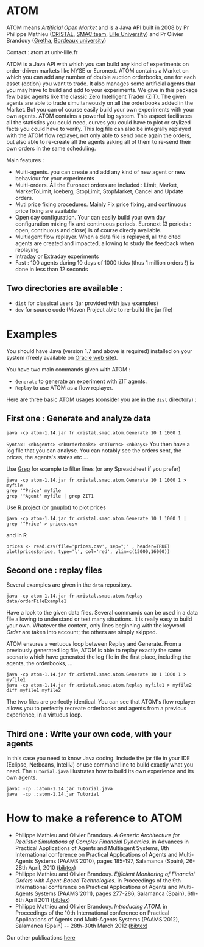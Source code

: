 # ATOM
ATOM means *Artificial Open Market* and is a Java API built in 2008 by Pr Philippe Mathieu ([CRISTAL](http://www.cristal.univ-lille.fr), [SMAC team](https://www.cristal.univ-lille.fr/?rubrique27&eid=17), [Lille University](http://www.univ-lille.fr)) and Pr Olivier Brandouy ([Gretha](https://gretha.u-bordeaux.fr/), [Bordeaux university](https://www.u-bordeaux.fr/))

Contact : atom at univ-lille.fr

ATOM is a Java API with which you can build any kind of experiments on order-driven markets like NYSE or Euronext. ATOM contains a Market on which you can add any number of double auction orderbooks, one for each asset (option) you want to trade. It also manages some artificial agents that you may have to build and add to your experiments. We give in this package few basic agents like the classic Zero Intelligent Trader (ZIT). The given agents are able to trade simultaneously on all the orderbooks added in the Market. But you can of course easily build your own experiments with your own agents.
ATOM contains a powerful log system. This aspect facilitates all the statistics you could need, curves you could have to plot or stylized facts you could have to verify. This log file can also be integrally replayed with the ATOM flow replayer, not only able to send once again the orders, but also able to re-create all the agents asking all of them to re-send their own orders in the same scheduling.

Main features :
- Multi-agents. you can create and add any kind of new agent or new behaviour for your experiments
- Multi-orders. All the Euronext orders are included : Limit, Market, MarketToLimit, Iceberg, StopLimit, StopMarket, Cancel and Update orders.
- Muti price fixing procedures. Mainly Fix price fixing, and continuous price fixing are available
- Open day configuration. Your can easily build your own day configuration mixing fix and continuous periods. Euronext (3 periods : open, continuous and close) is of course direcly available.
- Multiagent flow replayer. When a data file is replayed, all the cited agents are created and impacted, allowing to study the feedback when replaying
- Intraday or Extraday experiments
- Fast : 100 agents during 10 days of 1000 ticks (thus 1 million orders !) is done in less than 12 seconds

## Two directories are available :
- `dist` for classical users (jar provided with java examples)
- `dev` for source code (Maven Project able to re-build the jar file)

# Examples

You should have Java (version 1.7 and above is required) installed on your system (freely available on
[Oracle web site](http://www.oracle.com/technetwork/java/javase/downloads)).

You have two main commands given with ATOM : 
- `Generate` to generate an experiment with ZIT agents. 
- `Replay` to use ATOM as a flow replayer. 

Here are three basic ATOM usages (consider you are in the `dist` directory) : 

## First one : Generate and analyze data
```
java -cp atom-1.14.jar fr.cristal.smac.atom.Generate 10 1 1000 1
```
`Syntax: <nbAgents> <nbOrderbooks> <nbTurns> <nbDays>`
You then have a log file that you can analyse. You can notably see the orders sent, the prices, the agents's states etc ...

Use [Grep](https://www.gnu.org/software/grep/manual/grep.html) for example to filter lines (or any Spreadsheet if you prefer)
```
java -cp atom-1.14.jar fr.cristal.smac.atom.Generate 10 1 1000 1 > myfile
grep '^Price' myfile
grep '^Agent' myfile | grep ZIT1
```

Use [R project](https://www.r-project.org) (or [gnuplot](http://www.gnuplot.info/)) to plot prices
```
java -cp atom-1.14.jar fr.cristal.smac.atom.Generate 10 1 1000 1 | grep '^Price' > prices.csv
```
and in R
```
prices <- read.csv(file='prices.csv', sep=";" , header=TRUE)
plot(prices$price, type='l', col='red', ylim=c(13000,16000))
```

## Second one : replay files
Several examples are given in the `data` repository. 
```
java -cp atom-1.14.jar fr.cristal.smac.atom.Replay data/orderFileExample1
```
Have a look to the given data files. Several commands can be used in a data file allowing to understand or test many situations. It is really easy to build your own. Whatever the content, only lines beginning with the keyword *Order* are taken into account; the others are simply skipped.

ATOM ensures a vertuous loop between Replay and Generate. From a previously generated log file, ATOM is able to replay exactly the same scenario which have generated the log file in the first place, including the agents, the orderbooks, ...
```
java -cp atom-1.14.jar fr.cristal.smac.atom.Generate 10 1 1000 1 > myfile1
java -cp atom-1.14.jar fr.cristal.smac.atom.Replay myfile1 > myfile2
diff myfile1 myfile2
```
The two files are perfectly identical. You can see that ATOM's flow replayer allows you to perfectly recreate orderbooks and agents from a previous experience, in a virtuous loop.


## Third one : Write your own code, with your agents
In this case you need to know Java coding. Include the jar file in your IDE (Eclipse, Netbeans, IntelliJ) or use command line to build exactly what you need. The `Tutorial.java` illustrates how to build its own experience and its own agents.
```
javac -cp .:atom-1.14.jar Tutorial.java
java  -cp .:atom-1.14.jar Tutorial
```


# How to make a reference to ATOM

- Philippe Mathieu and Olivier Brandouy. *A Generic Architecture for Realistic Simulations of Complex Financial Dynamics.* in Advances in Practical Applications of Agents and Multiagent Systems, 8th International conference on Practical Applications of Agents and Multi-Agents Systems (PAAMS'2010), pages 185-197, Salamanca (Spain), 26-28th April, 2010 ([bibtex](https://scholar.google.fr/scholar?hl=fr&as_sdt=0%2C5&q=A+Generic+Architecture+for+Realistic+Simulations+of+Complex+Financial+Dynamics&btnG=))
- Philippe Mathieu and Olivier Brandouy. *Efficient Monitoring of Financial Orders with Agent-Based Technologies.* in Proceedings of the 9th International conference on Practical Applications of Agents and Multi-Agents Systems (PAAMS'2011), pages 277-286, Salamanca (Spain), 6th-8th April 2011 ([bibtex](https://scholar.google.fr/scholar?hl=fr&as_sdt=0%2C5&q=Efficient+Monitoring+of+Financial+Orders+with+Agent-Based+Technologies&btnG=))
- Philippe Mathieu and Olivier Brandouy. *Introducing ATOM*. in Proceedings of the 10th International conference on Practical
Applications of Agents and Multi-Agents Systems (PAAMS'2012), Salamanca (Spain) -- 28th-30th March 2012 ([bibtex](https://scholar.google.fr/scholar?hl=fr&as_sdt=0%2C5&q=Introducing+ATOM+PAAMS+Mathieu+Brandouy&btnG=))

Our other publications [here](https://scholar.google.fr/scholar?hl=fr&as_sdt=0%2C5&q=Mathieu+Brandouy&btnG=)
